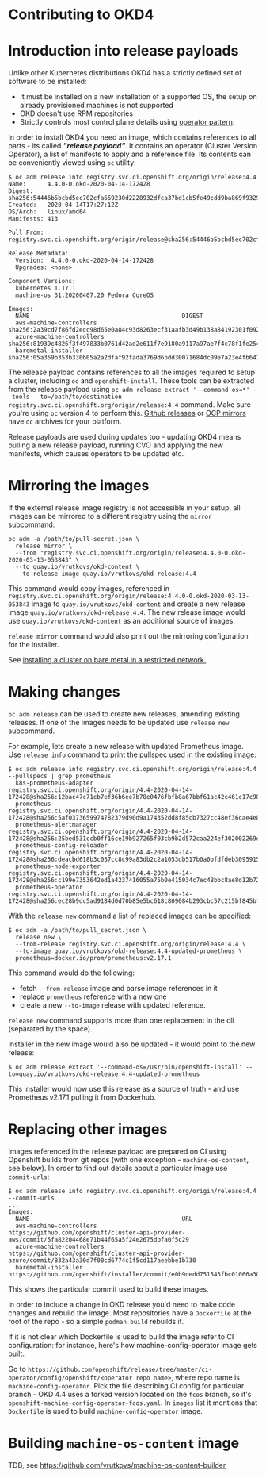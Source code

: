 Contributing to OKD4
====

# Introduction into release payloads

Unlike other Kubernetes distributions OKD4 has a strictly defined set of software to be installed:
* It must be installed on a new installation of a supported OS, the setup on already provisioned machines is not supported
* OKD doesn't use RPM repositories
* Strictly controls most control plane details using [operator pattern](https://www.openshift.com/learn/topics/operators).

In order to install OKD4 you need an image, which contains references to all parts - its called 
_**"release payload"**_. It contains an operator (Cluster Version Operator), a list of manifests to 
apply and a reference file. Its contents can be conveniently viewed using `oc` utility:

```
$ oc adm release info registry.svc.ci.openshift.org/origin/release:4.4
Name:      4.4.0-0.okd-2020-04-14-172428
Digest:    sha256:54446b5bcbd5ec702cfa659230d2228932dfca37bd1cb5fe49cdd9ba869f9329
Created:   2020-04-14T17:27:12Z
OS/Arch:   linux/amd64
Manifests: 413

Pull From: registry.svc.ci.openshift.org/origin/release@sha256:54446b5bcbd5ec702cfa659230d2228932dfca37bd1cb5fe49cdd9ba869f9329

Release Metadata:
  Version:  4.4.0-0.okd-2020-04-14-172428
  Upgrades: <none>

Component Versions:
  kubernetes 1.17.1
  machine-os 31.20200407.20 Fedora CoreOS

Images:
  NAME                                           DIGEST
  aws-machine-controllers                        sha256:2a39cd7f86fd2ecc98d65e0a84c93d8263ecf31aafb3d49b138a84192301f092
  azure-machine-controllers                      sha256:81939c4826f3f497833b0761d42ad2e611f7e9180a9117a97ae7f4c78f1fe254
  baremetal-installer                            sha256:05a359b353b330b05a2a2dfaf92fada3769d6bdd30071684dc09e7a23e4fb647
```

The release payload contains references to all the images required to setup a cluster, including `oc` and 
`openshift-install`. These tools can be extracted from the release payload using `oc adm release extract '--command-os=*' --tools --to=/path/to/destination registry.svc.ci.openshift.org/origin/release:4.4` command. Make sure you're using `oc` version 4 to perform this. [Github releases](https://github.com/openshift/okd/releases) or [OCP mirrors](https://mirror.openshift.com/pub/openshift-v4/clients/oc/) have `oc` archives for your platform.

Release payloads are used during updates too - updating OKD4 means pulling a new release payload, running CVO and applying the new manifests, which causes operators to be updated etc.

# Mirroring the images

If the external release image registry is not accessible in your setup, all images can be mirrored 
to a different registry using the `mirror` subcommand:
```
oc adm -a /path/to/pull-secret.json \
  release mirror \
  --from "registry.svc.ci.openshift.org/origin/release:4.4.0-0.okd-2020-03-13-053843" \
  --to quay.io/vrutkovs/okd-content \
  --to-release-image quay.io/vrutkovs/okd-release:4.4
```
This command would copy images, referenced in `registry.svc.ci.openshift.org/origin/release:4.4.0-0.okd-2020-03-13-053843` image to `quay.io/vrutkovs/okd-content` and create a new release image `quay.io/vrutkovs/okd-release:4.4`. The new release image would use `quay.io/vrutkovs/okd-content` as an additional source of images.

`release mirror` command would also print out the mirroring configuration for the installer.

See [installing a cluster on bare metal in a restricted network.](https://docs.okd.io/latest/installing/installing_bare_metal/installing-restricted-networks-bare-metal.html)

# Making changes

`oc adm release` can be used to create new releases, amending existing releases. If one of the images 
needs to be updated use `release new` subcommand.

For example, lets create a new release with updated Prometheus image. Use `release info` command 
to print the pullspec used in the existing image:
```
$ oc adm release info registry.svc.ci.openshift.org/origin/release:4.4 --pullspecs | grep prometheus
  k8s-prometheus-adapter                         registry.svc.ci.openshift.org/origin/4.4-2020-04-14-172428@sha256:12bac47c71cb7ef36b6ee7b78e0476fbfb8a67bbf61ac42c461c17c98ac850a6
  prometheus                                     registry.svc.ci.openshift.org/origin/4.4-2020-04-14-172428@sha256:5af0373659974782379d90d9a174352dd8f85cb7327cc48ef36cae4e8ba5903f
  prometheus-alertmanager                        registry.svc.ci.openshift.org/origin/4.4-2020-04-14-172428@sha256:25bed531ccb0ff16ce19b927265f03cb9b2d572caa224ef302002269e925d83c
  prometheus-config-reloader                     registry.svc.ci.openshift.org/origin/4.4-2020-04-14-172428@sha256:deacbd618b3c037cc8c99a83db2c2a1053db517b0a0bfdfdeb309591559c3eea
  prometheus-node-exporter                       registry.svc.ci.openshift.org/origin/4.4-2020-04-14-172428@sha256:c199e7353642ed1a4237416055a75b0e415034c7ec48bbc8ae8d12b72552f819
  prometheus-operator                            registry.svc.ci.openshift.org/origin/4.4-2020-04-14-172428@sha256:ec28b9dc5ad9184d0d70b85e5bc618c809084b293cbc57c215bf845bf7147b2b
```

With the `release new` command a list of replaced images can be specified:
```
$ oc adm -a /path/to/pull_secret.json \
  release new \
  --from-release registry.svc.ci.openshift.org/origin/release:4.4 \
  --to-image quay.io/vrutkovs/okd-release:4.4-updated-prometheus \
  prometheus=docker.io/prom/prometheus:v2.17.1
```

This command would do the following:

* fetch `--from-release` image and parse image references in it
* replace `prometheus` reference with a new one
* create a new `--to-image` release with updated reference.

`release new` command supports more than one replacement in the cli (separated by the space).

Installer in the new image would also be updated - it would point to the new release:
```
$ oc adm release extract '--command-os=/usr/bin/openshift-install' --to=quay.io/vrutkovs/okd-release:4.4-updated-prometheus
```
This installer would now use this release as a source of truth - and use Prometheus v2.17.1 pulling it from Dockerhub.

# Replacing other images

Images referenced in the release payload are prepared on CI using Openshift builds from git repos (with one exception - `machine-os-content`, see below). In order to find out details about a particular 
image use `--commit-urls`:
```
$ oc adm release info registry.svc.ci.openshift.org/origin/release:4.4 --commit-urls
...
Images:
  NAME                                           URL 
  aws-machine-controllers                        https://github.com/openshift/cluster-api-provider-aws/commit/5fa82204468e71b44f65a5f24e2675dbfa0f5c29
  azure-machine-controllers                      https://github.com/openshift/cluster-api-provider-azure/commit/832a43a30d7f00cd6774c1f5cd117aeebbe1b730
  baremetal-installer                            https://github.com/openshift/installer/commit/e0b9dedd751543fbc01066a3049ff000e60b1459

```
This shows the particular commit used to build these images.

In order to include a change in OKD release you'd need to make code changes and rebuild the image. Most repositories have a `Dockerfile` at the root of the repo - so a simple `podman build` rebuilds it.

If it is not clear which Dockerfile is used to build the image refer to CI configuration: for instance, here's how machine-config-operator image gets built.

Go to `https://github.com/openshift/release/tree/master/ci-operator/config/openshift/<operator repo name>`, where repo name is `machine-config-operator`. Pick the file describing CI config for particular branch - OKD 4.4 uses a forked version located on the `fcos` branch, so it's `openshift-machine-config-operator-fcos.yaml`. In `images` list it mentions that `Dockerfile` is used to build `machine-config-operator` image.

# Building `machine-os-content` image

TDB, see https://github.com/vrutkovs/machine-os-content-builder
